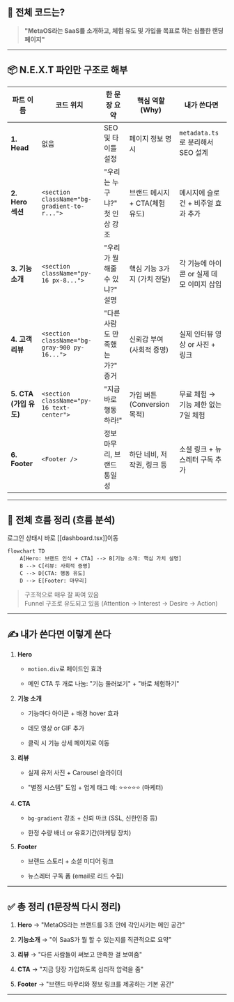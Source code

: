 
## 🔷 전체 코드는?

> **"MetaOS라는 SaaS를 소개하고, 체험 유도 및 가입을 목표로 하는 심플한 랜딩 페이지"**

---

## 📦 **N.E.X.T 파인만 구조로 해부**

| 파트 이름              | 코드 위치                                        | 한 문장 요약             | 핵심 역할 (Why)           | 내가 쓴다면                     |
| ------------------ | -------------------------------------------- | ------------------- | --------------------- | -------------------------- |
| **1. Head**        | 없음                                           | SEO 및 타이틀 설정        | 페이지 정보 명시             | `metadata.ts`로 분리해서 SEO 설계 |
| **2. Hero 섹션**     | `<section className="bg-gradient-to-r...">`  | "우리는 누구냐?" 첫 인상 강조  | 브랜드 메시지 + CTA(체험 유도)  | 메시지에 슬로건 + 비주얼 효과 추가       |
| **3. 기능 소개**       | `<section className="py-16 px-8...">`        | "우리가 뭘 해줄 수 있냐?" 설명 | 핵심 기능 3가지 (가치 전달)     | 각 기능에 아이콘 or 실제 데모 이미지 삽입  |
| **4. 고객 리뷰**       | `<section className="bg-gray-900 py-16...">` | "다른 사람도 만족했는가?" 증거  | 신뢰감 부여 (사회적 증명)       | 실제 인터뷰 영상 or 사진 + 링크       |
| **5. CTA (가입 유도)** | `<section className="py-16 text-center">`    | "지금 바로 행동하라!"       | 가입 버튼 (Conversion 목적) | 무료 체험 → 기능 제한 없는 7일 체험     |
| **6. Footer**      | `<Footer />`                                 | 정보 마무리, 브랜드 통일성     | 하단 네비, 저작권, 링크 등      | 소셜 링크 + 뉴스레터 구독 추가         |

---

## 🔁 **전체 흐름 정리 (흐름 분석)**
로그인 상태시 바로 [[dashboard.tsx]]이동
```mermaid
flowchart TD
    A[Hero: 브랜드 인식 + CTA] --> B[기능 소개: 핵심 가치 설명]
    B --> C[리뷰: 사회적 증명]
    C --> D[CTA: 행동 유도]
    D --> E[Footer: 마무리]
```

> 구조적으로 매우 잘 짜여 있음  
> Funnel 구조로 유도되고 있음 (Attention → Interest → Desire → Action)

---

## ✍️ **내가 쓴다면 이렇게 쓴다**

1. **Hero**
    
    - `motion.div`로 페이드인 효과
        
    - 메인 CTA 두 개로 나눔: "기능 둘러보기" + "바로 체험하기"
        
2. **기능 소개**
    
    - 기능마다 아이콘 + 배경 hover 효과
        
    - 데모 영상 or GIF 추가
        
    - 클릭 시 기능 상세 페이지로 이동
        
3. **리뷰**
    
    - 실제 유저 사진 + Carousel 슬라이더
        
    - "별점 시스템" 도입 + 업계 태그 예: ⭐⭐⭐⭐⭐ (마케터)
        
4. **CTA**
    
    - `bg-gradient` 강조 + 신뢰 마크 (SSL, 신한인증 등)
        
    - 한정 수량 배너 or 유효기간(마케팅 장치)
        
5. **Footer**
    
    - 브랜드 스토리 + 소셜 미디어 링크
        
    - 뉴스레터 구독 폼 (email로 리드 수집)
        

---

## ✅ 총 정리 (1문장씩 다시 정리)

1. **Hero** → "MetaOS라는 브랜드를 3초 안에 각인시키는 메인 공간"
    
2. **기능소개** → "이 SaaS가 뭘 할 수 있는지를 직관적으로 요약"
    
3. **리뷰** → "다른 사람들이 써보고 만족한 걸 보여줌"
    
4. **CTA** → "지금 당장 가입하도록 심리적 압력을 줌"
    
5. **Footer** → "브랜드 마무리와 정보 링크를 제공하는 기본 공간"
    

---
